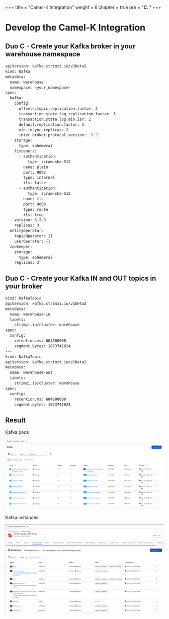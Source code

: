 +++
title = "Camel-K Integration"
weight = 6
chapter = true
pre = "<b>C. </b>"
+++



# Develop the Camel-K Integration

## Duo C - Create your Kafka broker in your warehouse namespace

```sh
apiVersion: kafka.strimzi.io/v1beta2
kind: Kafka
metadata:
  name: warehouse
  namespace: <your_namespace>
spec:
  kafka:
    config:
      offsets.topic.replication.factor: 3
      transaction.state.log.replication.factor: 3
      transaction.state.log.min.isr: 2
      default.replication.factor: 3
      min.insync.replicas: 2
      inter.broker.protocol.version: '3.2'
    storage:
      type: ephemeral
    listeners:
      - authentication:
          type: scram-sha-512
        name: plain
        port: 9092
        type: internal
        tls: false
      - authentication:
          type: scram-sha-512
        name: tls
        port: 9093
        type: route
        tls: true
    version: 3.2.3
    replicas: 3
  entityOperator:
    topicOperator: {}
    userOperator: {}
  zookeeper:
    storage:
      type: ephemeral
    replicas: 3
```

## Duo C - Create your Kafka IN and OUT topics in your broker

```sh
kind: KafkaTopic
apiVersion: kafka.strimzi.io/v1beta2
metadata:
  name: warehouse-in
  labels:
    strimzi.io/cluster: warehouse
spec:
  config:
    retention.ms: 604800000
    segment.bytes: 1073741824
---
kind: KafkaTopic
apiVersion: kafka.strimzi.io/v1beta2
metadata:
  name: warehouse-out
  labels:
    strimzi.io/cluster: warehouse
spec:
  config:
    retention.ms: 604800000
    segment.bytes: 1073741824
```

## Result

Kafka pods  

![KAFKA pods](/images/warehouse-kafka-pods.png)

Kafka instances  

![KAFKA instances](/images/warehouse-kafka-instances.png)